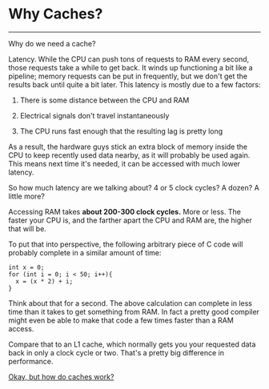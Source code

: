 # Why Caches?

---

Why do we need a cache?

Latency. While the CPU can push tons of requests to RAM every second, those requests take a while to get back. It winds up functioning a bit like a pipeline; memory requests can be put in frequently, but we don't get the results back until quite a bit later. This latency is mostly due to a few factors:

1. There is some distance between the CPU and RAM

2. Electrical signals don't travel instantaneously

3. The CPU runs fast enough that the resulting lag is pretty long

As a result, the hardware guys stick an extra block of memory inside the CPU to keep recently used data nearby, as it will probably be used again. This means next time it's needed, it can be accessed with much lower latency.

So how much latency are we talking about? 4 or 5 clock cycles? A dozen? A little more?

Accessing RAM takes **about 200-300 clock cycles.** More or less. The faster your CPU is, and the farther apart the CPU and RAM are, the higher that will be.

To put that into perspective, the following arbitrary piece of C code will probably complete in a similar amount of time:
```
int x = 0;
for (int i = 0; i < 50; i++){
  x = (x * 2) + i;
}
```

Think about that for a second. The above calculation can complete in less time than it takes to get something from RAM. In fact a pretty good compiler might even be able to make that code a few times faster than a RAM access.

Compare that to an L1 cache, which normally gets you your requested data back in only a clock cycle or two. That's a pretty big difference in performance.

[Okay, but how do caches work?](caches.md)
